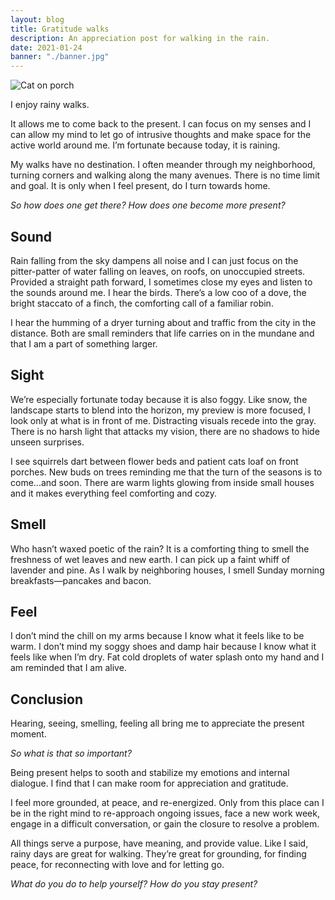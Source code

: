 ```yaml
---
layout: blog
title: Gratitude walks
description: An appreciation post for walking in the rain.
date: 2021-01-24
banner: "./banner.jpg"
---
```


<img class="responsive-img" src="/images/uploads/2021-01-24/IMG_8201.jpg" alt="Cat on porch" />

I enjoy rainy walks.

It allows me to come back to the present. I can focus on my senses and I can allow my mind to let go of intrusive thoughts and make space for the active world around me. I’m fortunate because today, it is raining.

My walks have no destination. I often meander through my neighborhood, turning corners and walking along the many avenues. There is no time limit and goal. It is only when I feel present, do I turn towards home.

*So how does one get there? How does one become more present?*

## Sound

Rain falling from the sky dampens all noise and I can just focus on the pitter-patter of water falling on leaves, on roofs, on unoccupied streets. Provided a straight path forward, I sometimes close my eyes and listen to the sounds around me. I hear the birds. There’s a low coo of a dove, the bright staccato of a finch, the comforting call of a familiar robin.

I hear the humming of a dryer turning about and traffic from the city in the distance. Both are small reminders that life carries on in the mundane and that I am a part of something larger.

## Sight

We’re especially fortunate today because it is also foggy. Like snow, the landscape starts to blend into the horizon, my preview is more focused, I look only at what is in front of me. Distracting visuals recede into the gray. There is no harsh light that attacks my vision, there are no shadows to hide unseen surprises.

I see squirrels dart between flower beds and patient cats loaf on front porches. New buds on trees reminding me that the turn of the seasons is to come...and soon. There are warm lights glowing from inside small houses and it makes everything feel comforting and cozy.

## Smell

Who hasn’t waxed poetic of the rain? It is a comforting thing to smell the freshness of wet leaves and new earth. I can pick up a faint whiff of lavender and pine. As I walk by neighboring houses, I smell Sunday morning breakfasts—pancakes and bacon.

## Feel

I don’t mind the chill on my arms because I know what it feels like to be warm. I don’t mind my soggy shoes and damp hair because I know what it feels like when I’m dry. Fat cold droplets of water splash onto my hand and I am reminded that I am alive.

## Conclusion

Hearing, seeing, smelling, feeling all bring me to appreciate the present moment. 

*So what is that so important?*

Being present helps to sooth and stabilize my emotions and internal dialogue. I find that I can make room for appreciation and gratitude. 

I feel more grounded, at peace, and re-energized. Only from this place can I be in the right mind to re-approach ongoing issues, face a new work week, engage in a difficult conversation, or gain the closure to resolve a problem.

All things serve a purpose, have meaning, and provide value. Like I said, rainy days are great for walking. They’re great for grounding, for finding peace, for reconnecting with love and for letting go. 

*What do you do to help yourself? How do you stay present?*
